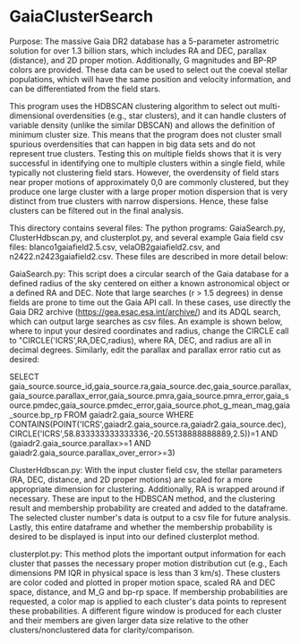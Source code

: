 # GaiaClusterSearch
Purpose: The massive Gaia DR2 database has a 5-parameter astrometric solution for over 1.3 billion 
stars, which includes RA and DEC, parallax (distance), and 2D proper motion.  Additionally, 
G magnitudes and BP-RP colors are provided.  These data can be used to select out the coeval stellar 
populations, which will have the same position and velocity information, and can be differentiated 
from the field stars.  

This program uses the HDBSCAN clustering algorithm to select out multi-dimensional overdensities (e.g., 
star clusters), and it can handle clusters of variable density (unlike the similar DBSCAN) and allows the 
definition of minimum cluster size.  This means that the program does not cluster small spurious 
overdensities that can happen in big data sets and do not represent true clusters.  Testing this on 
multiple fields shows that it is very successful in identifying one to multiple clusters within a 
single field, while typically not clustering field stars.  However, the overdensity of field stars near 
proper motions of approximately 0,0 are commonly clustered, but they produce one large cluster with a 
large proper motion dispersion that is very distinct from true clusters with narrow dispersions.  Hence, 
these false clusters can be filtered out in the final analysis.

This directory contains several files: The python programs: GaiaSearch.py, ClusterHdbscan.py, and clusterplot.py,
and several example Gaia field csv files: blanco1gaiafield2.5.csv, velaOB2gaiafield2.csv, and n2422.n2423gaiafield2.csv.
These files are described in more detail below:

GaiaSearch.py:
This script does a circular search of the Gaia database for a defined radius of the sky centered on either a known 
astronomical object or a defined RA and DEC.  Note that large searches (r > 1.5 degrees) in dense fields are prone to
time out the Gaia API call.  In these cases, use directly the Gaia DR2 archive (https://gea.esac.esa.int/archive/) and
its ADQL search, which can output large searches as csv files.  An example is shown below, where to input your desired
coordinates and radius, change the CIRCLE call to "CIRCLE('ICRS',RA,DEC,radius), where RA, DEC, and radius are all in
decimal degrees.  Similarly, edit the parallax and parallax error ratio cut as desired:

SELECT gaia_source.source_id,gaia_source.ra,gaia_source.dec,gaia_source.parallax,gaia_source.parallax_error,gaia_source.pmra,gaia_source.pmra_error,gaia_source.pmdec,gaia_source.pmdec_error,gaia_source.phot_g_mean_mag,gaia_source.bp_rp
FROM gaiadr2.gaia_source 
WHERE CONTAINS(POINT('ICRS',gaiadr2.gaia_source.ra,gaiadr2.gaia_source.dec),CIRCLE('ICRS',58.833333333333336,-20.55138888888889,2.5))=1  AND  (gaiadr2.gaia_source.parallax>=1 AND gaiadr2.gaia_source.parallax_over_error>=3)

ClusterHdbscan.py:
With the input cluster field csv, the stellar parameters (RA, DEC, distance, and 2D proper motions) are scaled for a more 
appropriate dimension for clustering.  Additionally, RA is wrapped around if necessary.  These are input to the HDBSCAN method, 
and the clustering result and membership probability are created and added to the dataframe.  The selected cluster number's 
data is output to a csv file for future analysis.  Lastly, this entire dataframe and whether the membership probability is desired 
to be displayed is input into our defined clusterplot method.  

clusterplot.py:
This method plots the important output information for each cluster that passes the necessary proper motion distribution
cut (e.g., Each dimensions PM IQR in physical space is less than 3 km/s).  These clusters are color coded and plotted in
proper motion space, scaled RA and DEC space, distance, and M_G and bp-rp space.  If membership probabilities are requested,
a color map is applied to each cluster's data points to represent these probabilities.  A different figure window is produced 
for each cluster and their members are given larger data size relative to the other clusters/nonclustered data for 
clarity/comparison.
